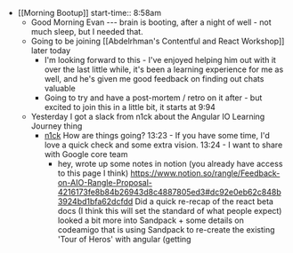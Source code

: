 - [[Morning Bootup]]
  start-time:: 8:58am
	- Good Morning Evan --- brain is booting, after a night of well - not much sleep, but I needed that.
	- Going to be joining [[Abdelrhman's Contentful and React Workshop]] later today
		- I'm looking forward to this - I've enjoyed helping him out with it over the last little while, it's been a learning experience for me as well, and he's given me good feedback on finding out chats valuable
		- Going to try and have a post-mortem / retro on it after - but excited to join this in a little bit, it starts at 9:94
	- Yesterday I got a slack from n1ck about the Angular IO Learning Journey thing
		- [n1ck](https://rangle.slack.com/archives/D02JJNK3L/p1654622580545009)
		  How are things going?
		  13:23 - If you have some time, I'd love a quick check and some extra vision.
		  13:24 - I want to share with Google core team
			- hey,
			  wrote up some notes in notion (you already have access to this page I think)
			  https://www.notion.so/rangle/Feedback-on-AIO-Rangle-Proposal-4216173fe8b84b26943d8c4887805ed3#dc92e0eb62c848b3924bd1bfa62dcfdd
			  Did a quick re-recap of the react beta docs (I think this will set the standard of what people expect)
			  looked a bit more into Sandpack + some details on codeamigo that is using Sandpack to re-create the existing 'Tour of Heros' with angular (getting